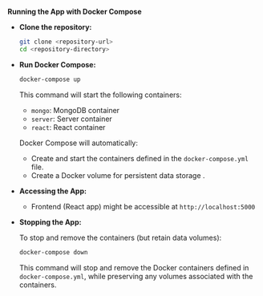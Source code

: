 **Running the App with Docker Compose**

- **Clone the repository:**

   ```bash
   git clone <repository-url>
   cd <repository-directory>
   ```

- **Run Docker Compose:**

   ```bash
   docker-compose up
   ```

   This command will start the following containers:
   - `mongo`: MongoDB container
   - `server`: Server container
   - `react`: React container

   Docker Compose will automatically:
   - Create and start the containers defined in the `docker-compose.yml` file.
   - Create a Docker volume for persistent data storage .

- **Accessing the App:**
   - Frontend (React app) might be accessible at `http://localhost:5000`

- **Stopping the App:**

   To stop and remove the containers (but retain data volumes):

   ```bash
   docker-compose down
   ```

   This command will stop and remove the Docker containers defined in `docker-compose.yml`, while preserving any volumes associated with the containers.
